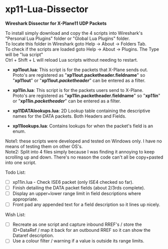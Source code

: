 # xp11-Lua-Dissector
**Wireshark Dissector for X-Plane11 UDP Packets**

To install simply download and copy the 4 scripts into Wireshark's "Personal Lua Plugins" folder or "Global Lua Plugins" folder.\
To locate this folder in Wireshark goto Help -> About -> Folders Tab.\
To check if the scripts are loaded goto Help -> About -> Plugins. The Type will be "lua script"\
Ctrl + Shift + L will reload Lua scripts without needing to restart.

- **xp11out.lua**: This script is for the packets that X-Plane sends out.\
Proto's are registered as "**xp11out.packetheader.fieldname**" so "**xp11out**" or "**xp11out.$packetheader$**" can be entered as a filter.

- **xp11in.lua**: This script is for the packets users send to X-Plane.\
Proto's are registered as "**xp11in.packetheader.fieldname**" so "**xp11in**" or "**xp11in.$packetheader$**" can be entered as a filter.

- **xp11DATAlookups.lua**: 2D Lookup table containing the descriptive names for the DATA packets. Both Headers and Fields.

- **xp11lookups.lua**: Contains lookups for when the packet's field is an enum.


Note1: these scripts were developed and tested on Windows only. I have no means of testing them on other OS's.\
Note2: Split into 4 files simply because I was finding it annoying to keep scrolling up and down. There's no reason the code can't all be copy+pasted into one script.

Todo List:
- [ ] xp11in.lua - Check ISE6 packet (only ISE4 checked so far).
- [ ] Finish detailing the DATA packet fields (about 2/3rds complete).
- [ ] Display an upper+lower range limit in field descriptions where appropriate.
- [ ] Front pad any appended text for a field description so it lines up nicely.

Wish List:
- [ ] Recreate as one script and capture inbound RREF's / store the ID+DataRef / map it back for an outbound RREF so it can show the Dataref description.
- [ ] Use a colour filter / warning if a value is outside its range limits.

